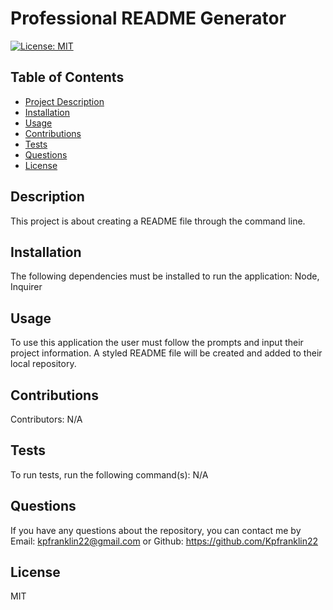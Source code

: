 # Professional README Generator
  [![License: MIT](https://img.shields.io/badge/License-MIT-yellow.svg)](https://opensource.org/licenses/MIT)

## Table of Contents
  - [Project Description](#description)
  - [Installation](#installation)
  - [Usage](#usage)
  - [Contributions](#contributions)
  - [Tests](#tests)
  - [Questions](#questions)
  - [License](#license)

## Description
  This project is about creating a README file through the command line.

## Installation 
  The following dependencies must be installed to run the application: Node, Inquirer

## Usage
To use this application the user must follow the prompts and input their project information. A styled README file will be created and added to their local repository.

## Contributions
Contributors: N/A

## Tests
To run tests, run the following command(s): N/A

## Questions
If you have any questions about the repository, you can contact me by Email: kpfranklin22@gmail.com or Github: https://github.com/Kpfranklin22

  
  ## License
  MIT
